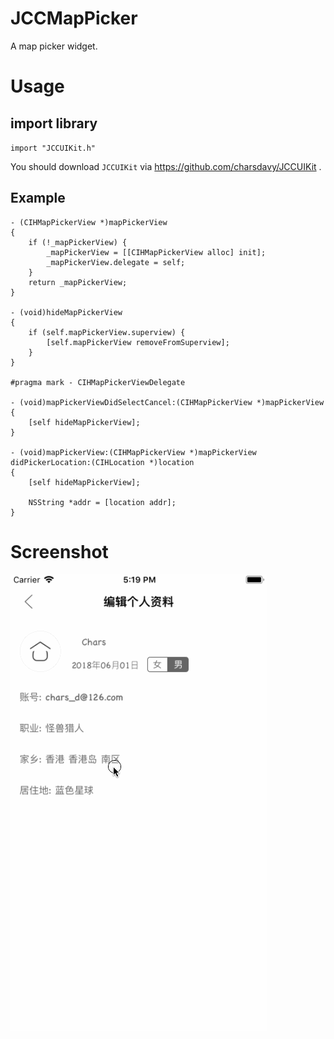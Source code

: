 # JCCMapPicker
A map picker widget.

# Usage

## import library

`import "JCCUIKit.h"`

You should download `JCCUIKit` via https://github.com/charsdavy/JCCUIKit .

## Example

```
- (CIHMapPickerView *)mapPickerView
{
    if (!_mapPickerView) {
        _mapPickerView = [[CIHMapPickerView alloc] init];
        _mapPickerView.delegate = self;
    }
    return _mapPickerView;
}

- (void)hideMapPickerView
{
    if (self.mapPickerView.superview) {
        [self.mapPickerView removeFromSuperview];
    }
}

#pragma mark - CIHMapPickerViewDelegate

- (void)mapPickerViewDidSelectCancel:(CIHMapPickerView *)mapPickerView
{
    [self hideMapPickerView];
}

- (void)mapPickerView:(CIHMapPickerView *)mapPickerView didPickerLocation:(CIHLocation *)location
{
    [self hideMapPickerView];

    NSString *addr = [location addr];
}

```

# Screenshot

![Screenshot](./Screenshot.gif)